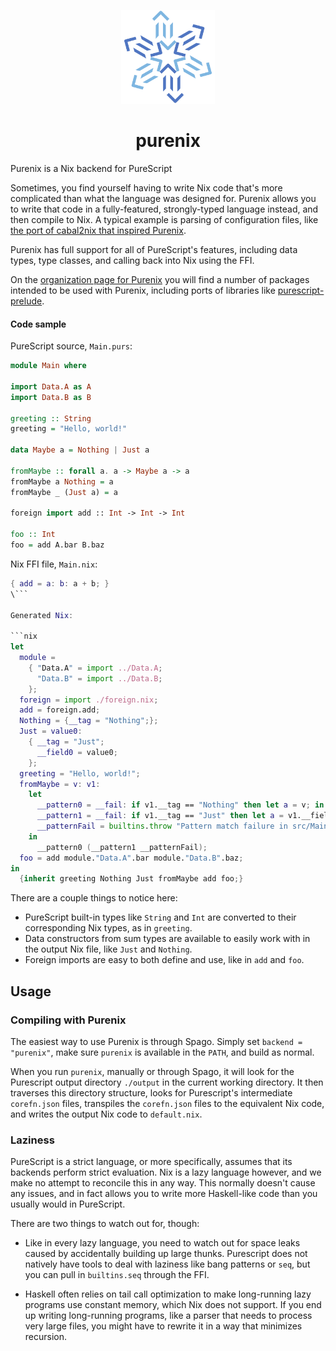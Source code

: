 <p align="center">
  <img src="img/purenix-icon.svg" width="150" height="150" />
</ p>
<h1 align="center">purenix</h1>

Purenix is a Nix backend for PureScript

Sometimes, you find yourself having to write Nix code that's more complicated than what the language was designed for.
Purenix allows you to write that code in a fully-featured, strongly-typed language instead, and then compile to Nix.
A typical example is parsing of configuration files, like [the port of cabal2nix that inspired Purenix](https://github.com/cdepillabout/cabal2nixWithoutIFD).

Purenix has full support for all of PureScript's features, including data types, type classes, and calling back into Nix using the FFI.

On the [organization page for Purenix](https://github.com/purenix-org) you will find a number of packages intended to be used with Purenix, including ports of libraries like [purescript-prelude](https://github.com/purenix-org/purescript-prelude).

#### Code sample

PureScript source, `Main.purs`:

```purescript
module Main where

import Data.A as A
import Data.B as B

greeting :: String
greeting = "Hello, world!"

data Maybe a = Nothing | Just a

fromMaybe :: forall a. a -> Maybe a -> a
fromMaybe a Nothing = a
fromMaybe _ (Just a) = a

foreign import add :: Int -> Int -> Int

foo :: Int
foo = add A.bar B.baz
```

Nix FFI file, `Main.nix`:

```nix
{ add = a: b: a + b; }
\```

Generated Nix:

```nix
let
  module = 
    { "Data.A" = import ../Data.A;
      "Data.B" = import ../Data.B;
    };
  foreign = import ./foreign.nix;
  add = foreign.add;
  Nothing = {__tag = "Nothing";};
  Just = value0: 
    { __tag = "Just";
      __field0 = value0;
    };
  greeting = "Hello, world!";
  fromMaybe = v: v1: 
    let
      __pattern0 = __fail: if v1.__tag == "Nothing" then let a = v; in a else __fail;
      __pattern1 = __fail: if v1.__tag == "Just" then let a = v1.__field0; in a else __fail;
      __patternFail = builtins.throw "Pattern match failure in src/Main.purs at 11:1 - 11:41";
    in
      __pattern0 (__pattern1 __patternFail);
  foo = add module."Data.A".bar module."Data.B".baz;
in
  {inherit greeting Nothing Just fromMaybe add foo;}
```

There are a couple things to notice here:

- PureScript built-in types like `String` and `Int` are converted to their corresponding Nix types, as in `greeting`.
- Data constructors from sum types are available to easily work with in the output Nix file, like `Just` and `Nothing`.
- Foreign imports are easy to both define and use, like in `add` and `foo`.

## Usage

### Compiling with Purenix

The easiest way to use Purenix is through Spago.
Simply set `backend = "purenix"`, make sure `purenix` is available in the `PATH`, and build as normal.

When you run `purenix`, manually or through Spago, it will look for the Purescript output directory `./output` in the current working directory.
It then traverses this directory structure, looks for Purescript's intermediate `corefn.json` files, transpiles the `corefn.json` files to the equivalent Nix code, and writes the output Nix code to `default.nix`.

### Laziness

PureScript is a strict language, or more specifically, assumes that its backends perform strict evaluation.
Nix is a lazy language however, and we make no attempt to reconcile this in any way.
This normally doesn't cause any issues, and in fact allows you to write more Haskell-like code than you usually would in PureScript.

There are two things to watch out for, though:

  - Like in every lazy language, you need to watch out for space leaks caused by accidentally building up large thunks. Purescript does not natively have tools to deal with laziness like bang patterns or `seq`, but you can pull in `builtins.seq` through the FFI.

  - Haskell often relies on tail call optimization to make long-running lazy programs use constant memory, which Nix does not support. If you end up writing long-running programs, like a parser that needs to process very large files, you might have to rewrite it in a way that minimizes recursion.
